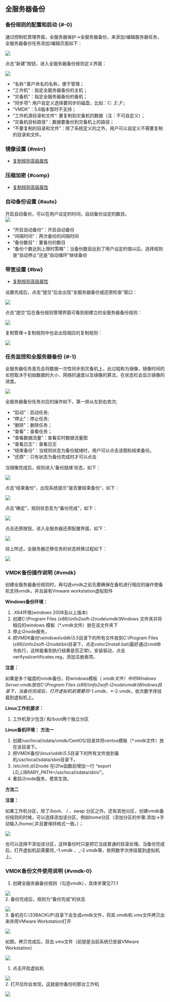 ## 全服务器备份

### 备份规则的配置和启动 {#-0}

通过控制机管理界面，全服务器保护-&gt;全服务器备份，来添加/编辑服务器任务，全服务器备份任务添加/编辑页面如下：

![](/assets/V6.030946.png)

点击“新建”按钮，进入全服务器备份规则定义界面：

![](/assets/V6.030974.png)

* “名称”:客户命名的名称，便于管理；
* “工作机”：指定全服务器备份的主机；
* “灾备机”：指定全服务器备份的备机；
* “同步项”: 用户自定义选择要同步的磁盘，比如：C: ,E:\,F:\;
* “VMDK“：5.6版本暂时不支持；
* “工作机源目录和文件”: 要复制到灾备机的数据（注：不可自定义）；
* “灾备机目标路径“：数据要备份到灾备机上的路径；
* “不要复制的目录和文件”：除了系统定义的之外，用户可以自定义不需要复制的目录和文件。

### 镜像设置 {#mirr}

* [复制规则高级属性](coopy_cdp/advance_settings.md)

### 压缩加密 {#comp}

* [复制规则高级属性](coopy_cdp/advance_settings.md)

### 自动备份设置 {#auto}

开启自动备份，可以在用户设定的时间，自动备份设定的数目。  
![](/assets/V6.134447.png)

* “开启自动备份”：开启自动备份
* “间隔时间”：两次备份的间隔时间
* “备份数目”：要备份的数目 
* “备份个数达到上限时策略”：当备份数目达到了用户设定的值以后，选择规则是“自动停止”还是“自动循环”继续备份

### 带宽设置 {#bw}

* [复制规则高级属性](coopy_cdp/advance_settings.md)

设置完成后，点击“提交”后会出现“全服务器备份或还原检查”窗口：

![](/assets/V6.031220.png)

点击”提交“后在备份规则管理界面可看到刚建立的全服务器备份规则：

![](/assets/V6.031255.png)

复制管理-&gt;复制规则中也会出现相应的复制规则：

![](/assets/V6.031281.png)



### 任务监控和全服务器备份 {#-1}

全服务器任务首先会将数据一次性同步到灾备机上，此过程称为镜像，镜像时间的长短取决于初始数据的大小、网络的速度以及镜像的算法，在状态栏会显示镜像的进度。

![](/assets/V6.032396.png)

全服务器备份任务对应的操作如下，第一排从左到右依次;

* “启动”：启动任务;
* “停止”：停止任务;
* “删除”：删除任务；
* “查看”：查看任务；
* “查看数据流量”：查看实时数据流量图
* “查看日志”：查看日志
* “结束备份”：当规则状态为备份就绪时，用户可以点击该图标结束备份。
* “还原“：只有状态为备份完成时才可以点击

当镜像完成后，规则进入’备份就绪’状态，如下：

![](/assets/V6.032549.png)

点击“结束备份“，出现系统提示”是否要结束备份“，如下：

![](/assets/V6.032581.png)

点击“确定”，规则状态变为“备份完成”，如下：

![](/assets/V6.032607.png)

点击还原按钮，进入全服务器还原配置界面，如下：

![](/assets/V6.032633.png)

综上所述，全服务器迁移任务的状态转换过程如下：

![](/assets/V6.032659.png)

### VMDK备份操作说明 {#vmdk}

创建全服务器备份规则时，再勾选vmdk之前先要确保在备机进行相应的操作使备机支持vmdk，并且装有Vmware workstation虚拟软件

**Windows备份环境：**

1. .X64环境\(windows 2008及以上版本\)
2. 创建C:\Program Files \(x86\)\info2soft-i2node\vmdk\Windows 文件夹并将相应的windows 模板（\*.vmdk文件）放在该文件夹下
3. 停止i2node服务，
4. 把VMDK备份\windows\vddk\5.5目录下的所有文件放到C:\Program Files \(x86\)\info2soft-i2node\bin目录下，点击vstor2install.bat\(最好通过cmd命令执行，这样能看到执行结果是否正常\)，安装驱动，点击verifysslcertificates.reg，添加注册表项。

**注意：**

如果是多个磁盘的vmdk备份，将windows模板（_.vmdk文件）中的Windows Server.vmdk放在C:\Program Files \(x86\)\info2soft-i2node\vmdk\Windows目录下，当备份完成后，打开虚拟机前需要将_-1.vmdk、\*-2.vmdk，依次数字序挂载到虚拟机上。

**Linux工作机要求：**

1. 工作机至少包含/ 和/boot两个独立分区

**Linux备机环境：**
**方法一**
1. 创建/usr/local/sdata/vmdk/CentOS/目录并将centos模板（\*.vmdk文件）放在该目录下。
2. 把VMDK备份\linux\vddk\5.5目录下的所有文件放到备机/usr/local/sdata/sbin目录下。
3. /etc/init.d/i2node 在i2fw函数前增加一行 “export LD\_LIBRARY\_PATH=/usr/local/sdata/sbin/”。
4. 重启i2node服务，使其生效。

**方法二**


**注意：**

如果工作机分区，除了/boot、 / 、swap 分区之外。还有其他分区，创建vmdk备份规则的时候，可以选择添加该分区，例如home分区（添加分区的步骤:添加-&gt;手动输入/home/,并且要保持格式一致。）；

![](/assets/V6.032223.png)

也可以选择不添加该分区，这样备份时只是把它当成普通的目录处理。当备份完成后，打开虚拟机前需要将_-1.vmdk 、_-2.vmdk等，依照数字次序挂载到虚拟机上。

### VMDK备份文件使用说明 {#vmdk-0}

1. 创建全服务器备份规则（勾选vmdk），具体步骤见7.1.1

![](/assets/V6.032706.png)  
2.  备份完成后，规则为“备份完成”的状态

![](/assets/V6.032728.png)  
3.  备机在C:\33BACKUP\目录下会生成vmdk文件，将其.vmdk和.vmx文件拷贝出来并用VMware Workstation打开

![](/assets/V6.032800.png)

如图，拷贝完成后，双击.vmx文件（前提是当前系统已安装VMware Workstation）

![](/assets/V6.032850.png)

1. 点击开启虚拟机

![](/assets/V6.032861.png)  
2.  打开后你会发现，这就是你备份的那台工作机

![](/assets/V6.032885.png)

